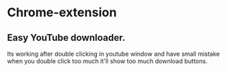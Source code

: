 # Chrome-extension
## Easy YouTube downloader.
Its working after double clicking in youtube window and have small mistake when you double click too much it'll show too much download buttons.
